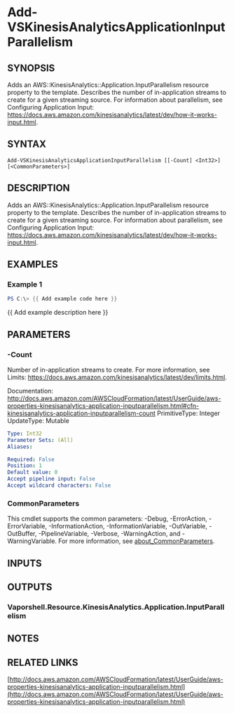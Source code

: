 # Add-VSKinesisAnalyticsApplicationInputParallelism

## SYNOPSIS
Adds an AWS::KinesisAnalytics::Application.InputParallelism resource property to the template.
Describes the number of in-application streams to create for a given streaming source.
For information about parallelism, see Configuring Application Input: https://docs.aws.amazon.com/kinesisanalytics/latest/dev/how-it-works-input.html.

## SYNTAX

```
Add-VSKinesisAnalyticsApplicationInputParallelism [[-Count] <Int32>] [<CommonParameters>]
```

## DESCRIPTION
Adds an AWS::KinesisAnalytics::Application.InputParallelism resource property to the template.
Describes the number of in-application streams to create for a given streaming source.
For information about parallelism, see Configuring Application Input: https://docs.aws.amazon.com/kinesisanalytics/latest/dev/how-it-works-input.html.

## EXAMPLES

### Example 1
```powershell
PS C:\> {{ Add example code here }}
```

{{ Add example description here }}

## PARAMETERS

### -Count
Number of in-application streams to create.
For more information, see Limits: https://docs.aws.amazon.com/kinesisanalytics/latest/dev/limits.html.

Documentation: http://docs.aws.amazon.com/AWSCloudFormation/latest/UserGuide/aws-properties-kinesisanalytics-application-inputparallelism.html#cfn-kinesisanalytics-application-inputparallelism-count
PrimitiveType: Integer
UpdateType: Mutable

```yaml
Type: Int32
Parameter Sets: (All)
Aliases:

Required: False
Position: 1
Default value: 0
Accept pipeline input: False
Accept wildcard characters: False
```

### CommonParameters
This cmdlet supports the common parameters: -Debug, -ErrorAction, -ErrorVariable, -InformationAction, -InformationVariable, -OutVariable, -OutBuffer, -PipelineVariable, -Verbose, -WarningAction, and -WarningVariable. For more information, see [about_CommonParameters](http://go.microsoft.com/fwlink/?LinkID=113216).

## INPUTS

## OUTPUTS

### Vaporshell.Resource.KinesisAnalytics.Application.InputParallelism
## NOTES

## RELATED LINKS

[http://docs.aws.amazon.com/AWSCloudFormation/latest/UserGuide/aws-properties-kinesisanalytics-application-inputparallelism.html](http://docs.aws.amazon.com/AWSCloudFormation/latest/UserGuide/aws-properties-kinesisanalytics-application-inputparallelism.html)

